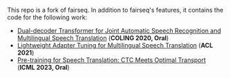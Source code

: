 This repo is a fork of fairseq. In addition to fairseq's features, it contains the code for the following work:
- [Dual-decoder Transformer for Joint Automatic Speech Recognition and Multilingual Speech Translation](examples/speech_text_dual_decoder/README.md) (**COLING 2020, Oral**)
- [Lightweight Adapter Tuning for Multilingual Speech Translation](https://github.com/formiel/fairseq/blob/995be2b9da333c6d2ae75fab0714d94728ba0ae6/examples/speech_to_text/docs/adapters.md) (**ACL 2021**)
- [Pre-training for Speech Translation: CTC Meets Optimal Transport](examples/speech_text_siamese) (**ICML 2023, Oral**)
